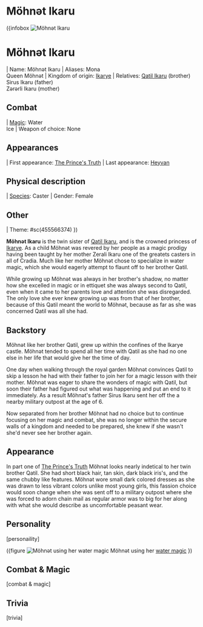 # Möhnət Ikaru

({infobox
![Möhnət Ikaru](images/möhnət-ikaru-1.png)
# Möhnət Ikaru
| Name: Möhnət Ikaru
| Aliases: Mona <br> Queen Möhnət
| Kingdom of origin: [Ikarye](/ikarye)
| Relatives: [Qatil Ikaru](/qatil-ikaru) (brother) <br> Sirus Ikaru (father) <br> Zərərli Ikaru (mother) 
## Combat
| [Magic](/magic): Water <br> Ice
| Weapon of choice: None
## Appearances
| First appearance: [The Prince's Truth](/the-prince's-truth)
| Last appearance: [Heyvan](/heyvan-(book))
## Physical description
| [Species](/species): Caster
| Gender: Female
## Other
| Theme: #sc(455566374)
})

<!-- A quote is optional for an entry -->
<!-- To include a quote on the entry, delete the surrounding comment -->
<!--
  > [quote]
  >
  > ― [speaker]
-->

<!-- Introduce the character here -->
**Möhnət Ikaru** is the twin sister of [Qatil Ikaru](/qatil-ikaru), and is the crowned princess of [Ikarye](/ikarye). As a child Möhnət was revered by her people as a magic prodigy having been taught by her mother Zerali Ikaru one of the greatets casters in all of Cradia. Much like her mother Möhnət chose to specialize in water magic, which she would eagerly attempt to flaunt off to her brother Qatil.

While growing up Möhnət was always in her brother's shadow, no matter how she excelled in magic or in ettiquet she was always second to Qatil, even when it came to her parents love and attention she was disregarded. The only love she ever knew growing up was from that of her brother, because of this Qatil meant the world to Möhnət, because as far as she was concerned Qatil was all she had.

## Backstory

<!-- Put the character's backstory here -->
Möhnət like her brother Qatil, grew up within the confines of the Ikarye castle. Möhnət tended to spend all her time with Qatil as she had no one else in her life that would give her the time of day.

One day when walking through the royal garden Möhnət convinces Qatil to skip a lesson he had with their father to join her for a magic lesson with their mother. Möhnət was eager to share the wonders of magic with Qatil, but soon their father had figured out what was happening and put an end to it immediately. As a result Möhnət's father Sirus Ikaru sent her off the a nearby military outpost at the age of 6.

Now separated from her brother Möhnət had no choice but to continue focusing on her magic and combat, she was no longer within the secure walls of a kingdom and needed to be prepared, she knew if she wasn't she'd never see her brother again.

## Appearance

<!-- Describe the character's appearance here -->
In part one of [The Prince's Truth](/the-prince's-truth) Möhnət looks nearly indetical to her twin brother Qatil. She had short black hair, tan skin, dark black iris's, and the same chubby like features. Möhnət wore small dark colored dresses as she was drawn to less vibrant colors unlike most young girls, this fassion choice would soon change when she was sent off to a military outpost where she was forced to adorn chain mail as regular armor was to big for her along with what she would describe as uncomfortable peasant wear. 

## Personality

<!-- Describe the character's personlity here -->
[personaility]

({figure
![Möhnət using her water magic](images/möhnət-ikaru-2.png)
Möhnət using her [water magic](/magic#core-magic)
})

## Combat & Magic

<!-- Describe the character's combat and magic skills here -->
[combat & magic]

## Trivia

<!-- Add some character trivia here -->
[trivia]